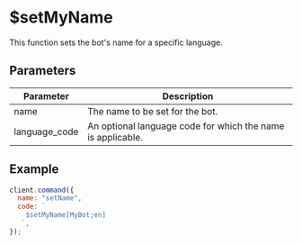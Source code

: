 # $setMyName

This function sets the bot's name for a specific language.

## Parameters

| Parameter      | Description                                              |
| -------------- | -------------------------------------------------------- |
| name           | The name to be set for the bot.                           |
| language_code  | An optional language code for which the name is applicable. |

## Example

```js
client.command({
  name: "setName",
  code: `
    $setMyName[MyBot;en]
   `,
});
```